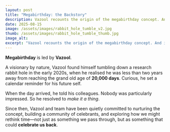 ```yaml
---
layout: post
title: "Megabirthday: the Backstory"
description: Vazool recounts the origin of the megabirthday concept. And it's even more idiotic than you might imagine.
date: 2025-08-15
image: /assets/images/rabbit_hole_tumble_v2.jpg
thumb: /assets/images/rabbit_hole_tumble_thumb.jpg
image_alt:
excerpt: "Vazool recounts the origin of the megabirthday concept. And it's even more idiotic than you might imagine."
---
```


<p><strong>Megabirthday</strong> is led by <strong>Vazool</strong>.</p>

  <p>A visionary by nature, Vazool found himself tumbling down a research rabbit hole in the early 2020s, when he realised he was less than two years away from reaching the grand old age of <strong>20,000 days</strong>. Curious, he set a calendar reminder for his future self.</p>

  <p>When the day arrived, he told his colleagues. Nobody was particularly impressed. So he resolved to <em>make it a thing</em>.</p>

  <p>Since then, Vazool and team have been quietly committed to nurturing the concept, building a community of celebrants, and exploring how we might rethink time—not just as something we pass through, but as something that could <strong>celebrate us back</strong>.</p>
